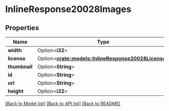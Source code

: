 # InlineResponse20028Images

## Properties

Name | Type | Description | Notes
------------ | ------------- | ------------- | -------------
**width** | Option<**i32**> |  | [optional]
**license** | Option<[**crate::models::InlineResponse20028License**](inline_response_200_28_license.md)> |  | [optional]
**thumbnail** | Option<**String**> |  | [optional]
**id** | Option<**String**> |  | [optional]
**url** | Option<**String**> |  | [optional]
**height** | Option<**i32**> |  | [optional]

[[Back to Model list]](../README.md#documentation-for-models) [[Back to API list]](../README.md#documentation-for-api-endpoints) [[Back to README]](../README.md)


